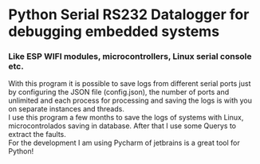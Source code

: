 # Python Serial RS232 Datalogger for debugging embedded systems 
### Like ESP WIFI modules, microcontrollers, Linux serial console etc.

<space><space><space><space><space><space><space>With this program it is possible to save logs from different serial 
ports just by configuring the JSON file (config.json), the number of ports and 
unlimited and each process for processing and saving the logs is with 
you on separate instances and threads.<br/>
<space><space><space><space><space><space><space>I use this program a few months to save the logs of systems with Linux, 
microcontrolados saving in database. 
   After that I use some Querys to extract the faults.<br/>
<space><space><space><space><space><space><space> For the development 
I am using Pycharm of jetbrains is a great tool for Python!
    